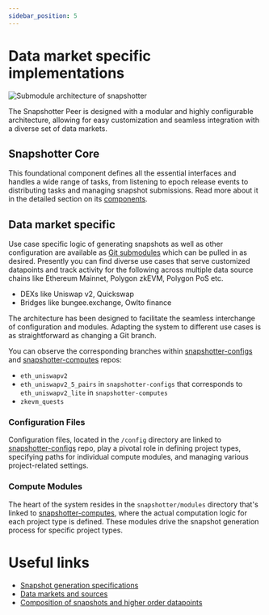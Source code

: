 ```yaml
---
sidebar_position: 5
---
```


# Data market specific implementations

![Submodule architecture of snapshotter](/images/submodule_architecture.png)

The Snapshotter Peer is designed with a modular and highly configurable architecture, allowing for easy customization and seamless integration with a diverse set of data markets.

## Snapshotter Core

This foundational component defines all the essential interfaces and handles a wide range of tasks, from listening to epoch release events to distributing tasks and managing snapshot submissions. Read more about it in the detailed section on its [components](/docs/protocol/specifications/snapshotter/components.md).


## Data market specific

Use case specific logic of generating snapshots as well as other configuration are available as [Git submodules](https://git-scm.com/book/en/v2/Git-Tools-Submodules) which can be pulled in as desired. Presently you can find diverse use cases that serve customized datapoints and track activity for the following across multiple data source chains like Ethereum Mainnet, Polygon zkEVM, Polygon PoS etc.

* DEXs like Uniswap v2, Quickswap
* Bridges like bungee.exchange, Owlto finance

The architecture has been designed to facilitate the seamless interchange of configuration and modules. Adapting the system to different use cases is as straightforward as changing a Git branch.

You can observe the corresponding branches within [snapshotter-configs](https://github.com/PowerLoom/snapshotter-configs/) and [snapshotter-computes](https://github.com/PowerLoom/snapshotter-computes/) repos:

* `eth_uniswapv2`
* `eth_uniswapv2_5_pairs` in `snapshotter-configs` that corresponds to `eth_uniswapv2_lite` in `snapshotter-computes`
* `zkevm_quests`

### Configuration Files

Configuration files, located in the `/config` directory are linked to [snapshotter-configs](https://github.com/PowerLoom/snapshotter-configs/) repo, play a pivotal role in defining project types, specifying paths for individual compute modules, and managing various project-related settings.


### Compute Modules

The heart of the system resides in the `snapshotter/modules` directory that's linked to [snapshotter-computes](https://github.com/PowerLoom/snapshotter-computes/), where the actual computation logic for each project type is defined. These modules drive the snapshot generation process for specific project types.


# Useful links

* [Snapshot generation specifications](/docs/protocol/specifications/snapshotter/snapshot-build.md)
* [Data markets and sources](/docs/protocol/data-sources.md)
* [Composition of snapshots and higher order datapoints](/docs/protocol/data-composition.md)